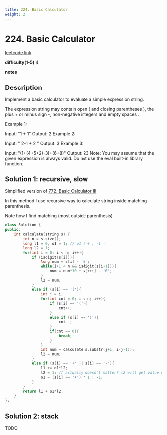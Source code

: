 ```yaml
---
title: 224. Basic Calculator
weight: 2
---
```

# 224. Basic Calculator
[leetcode link](https://leetcode.com/problems/basic-calculator/)

**difficulty(1-5)** 
4

**notes**   


## Description
Implement a basic calculator to evaluate a simple expression string.

The expression string may contain open ( and closing parentheses ), the plus + or minus sign -, non-negative integers and empty spaces .

Example 1:

Input: "1 + 1"
Output: 2
Example 2:

Input: " 2-1 + 2 "
Output: 3
Example 3:

Input: "(1+(4+5+2)-3)+(6+8)"
Output: 23
Note:
You may assume that the given expression is always valid.
Do not use the eval built-in library function.

## Solution 1: recursive, slow

Simplified version of [772. Basic Calculator III](772)

In this method I use recursive way to calculate string inside matching
parenthesis. 

Note how I find matching (most outside parenthesis)

```c++
class Solution {
public:
    int calculate(string s) {
        int n = s.size();
        long l1 = 0, o1 = 1; // o1 1 + , -1 -
        long l2 = 1;
        for(int i = 0; i < n; i++){
            if (isdigit(s[i])){
                long num = s[i] - '0';
                while(i+1 < n && isdigit(s[i+1])){
                    num = num*10 + s[++i] - '0';
                }
                l2 = num;  
            }
            else if (s[i] == '('){
                int j = i;
                for(int cnt = 0; i < n; i++){
                    if (s[i] == '('){
                        cnt++;
                    }
                    else if (s[i] == ')'){
                        cnt--;
                    }
                    if(cnt == 0){
                        break;
                    }
                }
                int num = calculate(s.substr(j+1, i-j-1));
                l2 = num;
            }
            else if (s[i] == '+' || s[i] == '-'){
                l1 += o1*l2;
                l2 = 1; // actually doesn't matter? l2 will get value overwritten anyway?
                o1 = (s[i] == '+') ? 1 : -1;
            }
        }
        return l1 + o1*l2;
    }
};
```

## Solution 2: stack

TODO

